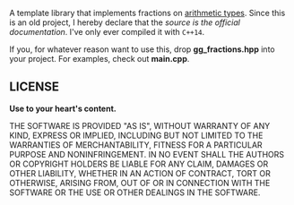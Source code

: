 A template library that implements fractions on [arithmetic types](http://en.cppreference.com/w/c/language/arithmetic_types). Since this is an old project, I hereby declare that the *source is the official documentation*. I've only ever compiled it with ```C++14```.

If you, for whatever reason want to use this, drop **gg_fractions.hpp** into your project. For examples, check out **main.cpp**.

## LICENSE ##

**Use to your heart's content.**

THE SOFTWARE IS PROVIDED "AS IS", WITHOUT WARRANTY OF ANY KIND, EXPRESS OR IMPLIED, INCLUDING BUT NOT LIMITED TO THE WARRANTIES OF MERCHANTABILITY, FITNESS FOR A PARTICULAR PURPOSE AND NONINFRINGEMENT. IN NO EVENT SHALL THE AUTHORS OR COPYRIGHT HOLDERS BE LIABLE FOR ANY CLAIM, DAMAGES OR OTHER LIABILITY, WHETHER IN AN ACTION OF CONTRACT, TORT OR OTHERWISE, ARISING FROM, OUT OF OR IN CONNECTION WITH THE SOFTWARE OR THE USE OR OTHER DEALINGS IN THE SOFTWARE.
